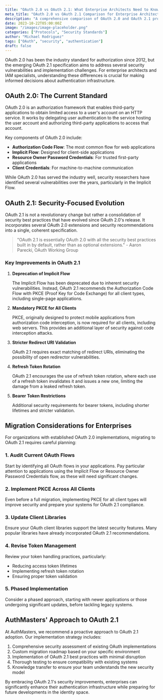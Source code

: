 ```yaml
---
title: "OAuth 2.0 vs OAuth 2.1: What Enterprise Architects Need to Know"
meta_title: "OAuth 2.0 vs OAuth 2.1 Comparison for Enterprise Architects"
description: "A comprehensive comparison of OAuth 2.0 and OAuth 2.1 protocols, highlighting key security improvements and migration considerations for enterprise environments."
date: 2023-10-22T05:00:00Z
image: "/images/image-placeholder.png"
categories: ["Protocols", "Security Standards"]
author: "Michael Rodriguez"
tags: ["OAuth", "security", "authentication"]
draft: false
---
```


OAuth 2.0 has been the industry standard for authorization since 2012, but the emerging OAuth 2.1 specification aims to address several security vulnerabilities and implementation challenges. For enterprise architects and IAM specialists, understanding these differences is crucial for making informed decisions about authentication infrastructure.

## OAuth 2.0: The Current Standard

OAuth 2.0 is an authorization framework that enables third-party applications to obtain limited access to a user's account on an HTTP service. It works by delegating user authentication to the service hosting the user account and authorizing third-party applications to access that account.

Key components of OAuth 2.0 include:

- **Authorization Code Flow**: The most common flow for web applications
- **Implicit Flow**: Designed for client-side applications
- **Resource Owner Password Credentials**: For trusted first-party applications
- **Client Credentials**: For machine-to-machine communication

While OAuth 2.0 has served the industry well, security researchers have identified several vulnerabilities over the years, particularly in the Implicit Flow.

## OAuth 2.1: Security-Focused Evolution

OAuth 2.1 is not a revolutionary change but rather a consolidation of security best practices that have evolved since OAuth 2.0's release. It incorporates several OAuth 2.0 extensions and security recommendations into a single, coherent specification.

> "OAuth 2.1 is essentially OAuth 2.0 with all the security best practices built in by default, rather than as optional extensions." - Aaron Parecki, OAuth Working Group

### Key Improvements in OAuth 2.1

1. **Deprecation of Implicit Flow**
   
   The Implicit Flow has been deprecated due to inherent security vulnerabilities. Instead, OAuth 2.1 recommends the Authorization Code Flow with PKCE (Proof Key for Code Exchange) for all client types, including single-page applications.

2. **Mandatory PKCE for All Clients**
   
   PKCE, originally designed to protect mobile applications from authorization code interception, is now required for all clients, including web servers. This provides an additional layer of security against code interception attacks.

3. **Stricter Redirect URI Validation**
   
   OAuth 2.1 requires exact matching of redirect URIs, eliminating the possibility of open redirector vulnerabilities.

4. **Refresh Token Rotation**
   
   OAuth 2.1 encourages the use of refresh token rotation, where each use of a refresh token invalidates it and issues a new one, limiting the damage from a leaked refresh token.

5. **Bearer Token Restrictions**
   
   Additional security requirements for bearer tokens, including shorter lifetimes and stricter validation.

## Migration Considerations for Enterprises

For organizations with established OAuth 2.0 implementations, migrating to OAuth 2.1 requires careful planning:

### 1. Audit Current OAuth Flows

Start by identifying all OAuth flows in your applications. Pay particular attention to applications using the Implicit Flow or Resource Owner Password Credentials flow, as these will need significant changes.

### 2. Implement PKCE Across All Clients

Even before a full migration, implementing PKCE for all client types will improve security and prepare your systems for OAuth 2.1 compliance.

### 3. Update Client Libraries

Ensure your OAuth client libraries support the latest security features. Many popular libraries have already incorporated OAuth 2.1 recommendations.

### 4. Revise Token Management

Review your token handling practices, particularly:
- Reducing access token lifetimes
- Implementing refresh token rotation
- Ensuring proper token validation

### 5. Phased Implementation

Consider a phased approach, starting with newer applications or those undergoing significant updates, before tackling legacy systems.

## AuthMasters' Approach to OAuth 2.1

At AuthMasters, we recommend a proactive approach to OAuth 2.1 adoption. Our implementation strategy includes:

1. Comprehensive security assessment of existing OAuth implementations
2. Custom migration roadmap based on your specific environment
3. Implementation of OAuth 2.1 best practices with minimal disruption
4. Thorough testing to ensure compatibility with existing systems
5. Knowledge transfer to ensure your team understands the new security model

By embracing OAuth 2.1's security improvements, enterprises can significantly enhance their authentication infrastructure while preparing for future developments in the identity space.
